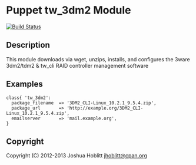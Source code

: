 Puppet tw_3dm2 Module
=====================

[![Build Status](https://travis-ci.org/jhoblitt/puppet-tw_3dm2.png)](https://travis-ci.org/jhoblitt/puppet-tw_3dm2)

Description
-----------

This module downloads via wget, unzips, installs, and configures the 3ware
3dm2/tdm2 & tw_cli RAID controller management software


Examples
--------

    class{ 'tw_3dm2':
      package_filename  => '3DM2_CLI-Linux_10.2.1_9.5.4.zip',
      package_url       => 'http://example.org/3DM2_CLI-Linux_10.2.1_9.5.4.zip',
      emailserver       => 'mail.example.org',
    }

Copyright
---------

Copyright (C) 2012-2013 Joshua Hoblitt <jhoblitt@cpan.org>
